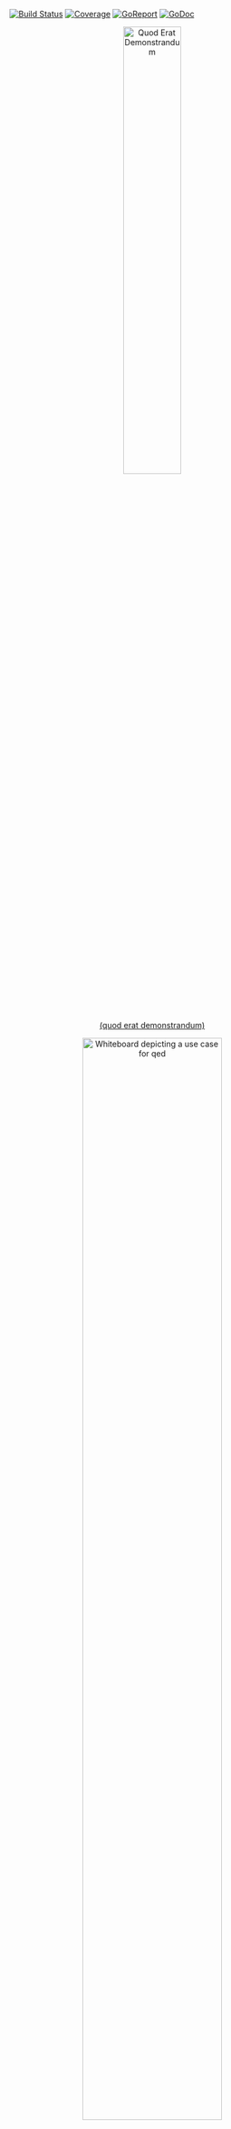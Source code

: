 [![Build Status](https://travis-ci.org/BBVA/qed.svg?branch=master)](https://travis-ci.org/BBVA/qed)
[![Coverage](https://codecov.io/gh/BBVA/qed/branch/master/graph/badge.svg)](https://codecov.io/gh/BBVA/qed)
[![GoReport](https://goreportcard.com/badge/github.com/bbva/qed)](https://goreportcard.com/report/github.com/bbva/qed)
[![GoDoc](https://godoc.org/github.com/bbva/qed?status.svg)](https://godoc.org/github.com/bbva/qed)

<p align="center"><a href="https://en.wikipedia.org/wiki/Q.E.D."><img width="45%" src="./qed_logo.png" alt="Quod Erat Demonstrandum"/><br/>(quod erat demonstrandum)</a></p>
<p align="center"><img width="70%" src="./qed_whiteboard.png" alt="Whiteboard depicting a use case for qed"/></p>


## Overview

***qed*** is a software to test the scalability of authenticated data structures.
Our mission is to design a system which, even when deployed into a non-trusted
server, allows one to verify the integrity of a chain of events and detect
modifications of single events or parts of its history.

This software is experimental and part of the research being done at BBVA Labs.
We will eventually publish our research work, analysis and the experiments for
anyone to reproduce.

## Motivation
The use of a technology that allows to verify the information it stores is
quite broad. Audit logs are a common tool for forensic investigations and legal
proceedings due to its utility for detecting database tampering. Malicious
users, including insiders with high-level access, may perform unlogged
activities or tamper with the recorded history. The evidence one seeks in these
sorts of investigations often takes the form of statements of existence and
order. But this kind of tamper-evident logs have also been used for other use
cases: building versioned filesystems like version control systems, p2p
protocols or as a mechanism to detect conflicts in distributing systems, like
data inconsistencies between replicas.

All of these use cases share something in common: the proof of order and
integrity is fulfilled building data structures based on the concept of hash
chaining. This technique allows to establish a provable order between entries,
and comes with the benefit of tamper-evidence, ensuring that any snapshot to a
given state of the log is implicitly a snapshot to all prior states. Therefore,
any subsequent attempt to remove or alter some log entries will invalidate the
hash chain.

In order to prove that an entry has been included in the information storage,
and that it has not been modified in an inconsistent way we need:

* **Proof of inclusion**, answering the question about if a given entry is in
the log or not.
* **Proof of consistency**, answering the question about if a given entry is
consistent with the prior ones. This ensures the recorded history has not been
altered.
* **Proof of deletion**, so we are able to know when a log has been tampered
with at its source location.

Some of the systems that can be built upon these technologies are:

* Verifiable Application Log - verifiable operation activity
* Verifiable Security Audit - verifiable authentication / authorization activity
* Verifiable Transaction Log - verifiable business activity
* Verifiable Data Blocks - verifiable HDFS blocks

A number of hash data structures have been proposed for storing data in a
tamper-evident fashion (see references
[below](#other-projects-papers-and-references)). All of them have at their core
a Merkle tree or some variant.

Our work draws strongly from the **Balloon proposals**, with some modifications
of our own that aim to improve scalability.

## Getting started

Below you will find the basic usage in order to test QED capabilites of storing
and verifing events. This example runs a standalone server. You can add any 
source of ordered events like logs, ledgers, etc...

### Standalone example
 - Download the software and its dependencies
 ```
 go get -v -u -d github.com/bbva/qed/...
 ```
 - Start the standalone server

 ```
 cd "$GOPATH/src/github.com/bbva/qed"
 rm -rf /var/tmp/qed
 ssh-keygen -t ed25519 -P '' -f ~/.ssh/id_ed25519-qed
 go run main.go start --apikey my-key --keypath ~/.ssh/id_ed25519-qed
 ```

 - Using the client

     - add event

    ```
    go run \
        main.go \
        --apikey my-key \
        client \
        --endpoint http://localhost:8080 \
        add \
        --key 'test event' \
        --value 2 \
        --log info
    ```

     - verify event

    ```
    go run \
        main.go \
        --apikey my-key \
        client \
        --endpoint http://localhost:8080 \
        membership \
        --hyperDigest 3ec11c37f0a53ff5c4cfc3cf2573c33a9721cd25d8e670a3b2be0fda5724bb5c \
        --historyDigest 776b33eab8ed829ecffab3d579bf7ccbcc126b94bac1aaca7d5d8b0a2687bdec \
        --version 0 \
        --key 'test event' \
        --log info \
        --verify
    ```

For more elaborated examples please review the [Advanced Usage](docs/advanced_usage.md) documentation

## Other projects, papers and references

- github related projects
   - [Balloon](https://github.com/pylls/balloon)
   - [GoSMT](https://github.com/pylls/gosmt)
   - [Trillian](https://github.com/google/trillian)
   - [Continusec](https://github.com/continusec/verifiabledatastructures)

 - related papers
   - https://github.com/google/trillian/blob/master/docs/VerifiableDataStructures.pdf
   - http://tamperevident.cs.rice.edu/papers/paper-treehist.pdf
   - http://kau.diva-portal.org/smash/get/diva2:936353/FULLTEXT01.pdf
   - http://www.links.org/files/sunlight.html
   - http://www.links.org/files/RevocationTransparency.pdf
   - https://eprint.iacr.org/2015/007.pdf
   - https://eprint.iacr.org/2016/683.pdf

## Contributions

Contributions are very welcome, see [CONTRIBUTING.md](https://github.com/BBVA/qed/blob/master/CONTRIBUTING.md)
or skim [existing tickets](https://github.com/BBVA/qed/issues) to see where you could help out.

## License

***qed*** is Open Source and available under the Apache 2 License.
